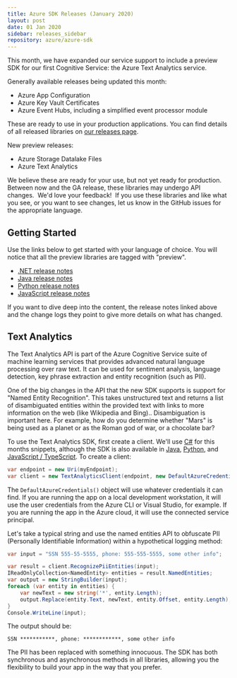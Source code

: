 ```yaml
---
title: Azure SDK Releases (January 2020)
layout: post
date: 01 Jan 2020
sidebar: releases_sidebar
repository: azure/azure-sdk
---
```


This month, we have expanded our service support to include a preview SDK for our first Cognitive Service: the Azure Text Analytics service.

Generally available releases being updated this month:

* Azure App Configuration
* Azure Key Vault Certificates 
* Azure Event Hubs, including a simplified event processor module

These are ready to use in your production applications.  You can find details of all released libraries on [our releases page](https://azure.github.io/azure-sdk/releases/latest/).

New preview releases:

* Azure Storage Datalake Files
* Azure Text Analytics

We believe these are ready for your use, but not yet ready for production.  Between now and the GA release, these libraries may undergo API changes.  We'd love your feedback!  If you use these libraries and like what you see, or you want to see changes, let us know in the GitHub issues for the appropriate language. 

## Getting Started

Use the links below to get started with your language of choice.  You will notice that all the preview libraries are tagged with "preview".

* [.NET release notes]({{site.baseurl}}/releases/2020-01/dotnet.html)
* [Java release notes]({{site.baseurl}}/releases/2020-01/java.html)
* [Python release notes]({{site.baseurl}}/releases/2020-01/python.html)
* [JavaScript release notes]({{site.baseurl}}/releases/2020-01/js.html)

If you want to dive deep into the content, the release notes linked above and the change logs they point to give more details on what has changed.

## Text Analytics

The Text Analytics API is part of the Azure Cognitive Service suite of machine learning services that provides advanced natural language processing over raw text.  It can be used for sentiment analysis, language detection, key phrase extraction and entity recognition (such as PII).  

One of the big changes in the API that the new SDK supports is support for "Named Entity Recognition".  This takes unstructured text and returns a list of disambiguated entities within the provided text with links to more information on the web (like Wikipedia and Bing)..  Disambiguation is important here.  For example, how do you determine whether "Mars" is being used as a planet or as the Roman god of war, or a chocolate bar?

To use the Text Analytics SDK, first create a client.  We'll use [C#](https://github.com/Azure/azure-sdk-for-net/tree/master/sdk/textanalytics/Azure.AI.TextAnalytics) for this months snippets, although the SDK is also available in [Java](https://github.com/Azure/azure-sdk-for-java/tree/master/sdk/textanalytics/azure-ai-textanalytics), [Python](https://github.com/Azure/azure-sdk-for-python/tree/master/sdk/textanalytics/azure-ai-textanalytics), and [JavaScript / TypeScript](https://github.com/Azure/azure-sdk-for-js/tree/master/sdk/textanalytics/cognitiveservices-textanalytics).  To create a client:

```csharp
var endpoint = new Uri(myEndpoint);
var client = new TextAnalyticsClient(endpoint, new DefaultAzureCredentials());
```

The `DefaultAzureCredentials()` object will use whatever credentials it can find.  If you are running the app on a local development workstation, it will use the user credentials from the Azure CLI or Visual Studio, for example.  If you are running the app in the Azure cloud, it will use the connected service principal.

Let's take a typical string and use the named entities API to obfuscate PII (Personally Identifiable Information) within a hypothetical logging method:

```csharp
var input = "SSN 555-55-5555, phone: 555-555-5555, some other info";

var result = client.RecognizePiiEntities(input);
IReadOnlyCollection<NamedEntity> entities = result.NamedEntities;
var output = new StringBuilder(input);
foreach (var entity in entities) {
    var newText = new string('*', entity.Length);
    output.Replace(entity.Text, newText, entity.Offset, entity.Length);
}
Console.WriteLine(input);
```

The output should be:

```text
SSN ***********, phone: ************, some other info
```

The PII has been replaced with something innocuous.  The SDK has both synchronous and asynchronous methods in all libraries, allowing you the flexibility to build your app in the way that you prefer.
